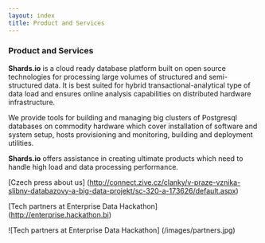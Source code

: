 ```yaml
---
layout: index
title: Product and Services
---
```


### Product and Services

**Shards.io** is a cloud ready database platform built on open source technologies 
for processing large volumes of structured and semi-structured data.
It is best suited for hybrid transactional-analytical type of data load 
and ensures online analysis capabilities on distributed hardware infrastructure.

We provide tools for building and managing big clusters of Postgresql databases on commodity hardware 
which cover installation of software and system setup, hosts provisioning and monitoring, building and deployment utilities.

**Shards.io** offers assistance in creating ultimate products which need to handle high load and data processing performance.

[Czech press about us] (http://connect.zive.cz/clanky/v-praze-vznika-slibny-databazovy-a-big-data-projekt/sc-320-a-173626/default.aspx)

[Tech partners at Enterprise Data Hackathon] (http://enterprise.hackathon.bi)

![Tech partners at Enterprise Data Hackathon] (/images/partners.jpg)

